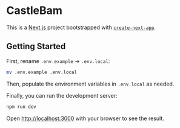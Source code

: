 # CastleBam

This is a [Next.js](https://nextjs.org) project bootstrapped with [`create-next-app`](https://nextjs.org/docs/app/api-reference/cli/create-next-app).

## Getting Started

First, rename `.env.example` -> `.env.local`:

```bash
mv .env.example .env.local
```

Then, populate the environment variables in `.env.local` as needed.

Finally, you can run the development server:

```bash
npm run dev
```

Open [http://localhost:3000](http://localhost:3000) with your browser to see the result.


